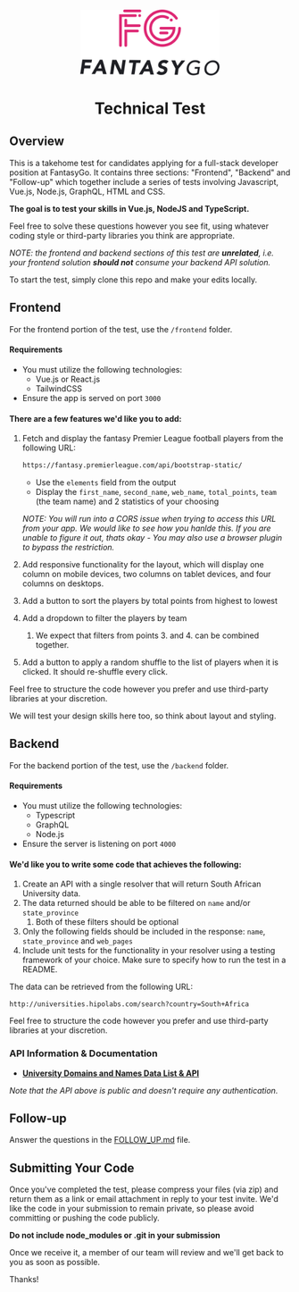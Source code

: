 <div align="center" style="margin-top: 20px">
  <p>
    <img src="assets/logo.svg" width="250" />
  </p>
</div>

<div align="center">

# Technical Test

</div>

## Overview

This is a takehome test for candidates applying for a full-stack developer
position at FantasyGo. It contains three sections: "Frontend", "Backend" and "Follow-up" which
together include a series of tests involving Javascript, Vue.js, Node.js, GraphQL, HTML and CSS.

**The goal is to test your skills in Vue.js, NodeJS and TypeScript.**

Feel free to solve these questions however you see fit, using whatever coding
style or third-party libraries you think are appropriate.

_NOTE: the frontend and backend sections of this test are **unrelated**, i.e. your frontend solution **should not** consume your backend API solution._

To start the test, simply clone this repo and make your edits locally.

## Frontend

For the frontend portion of the test, use the `/frontend` folder.

#### Requirements

- You must utilize the following technologies:
  - Vue.js or React.js
  - TailwindCSS
- Ensure the app is served on port `3000`

#### There are a few features we'd like you to add:

1. Fetch and display the fantasy Premier League football players from the following URL:

   ```sh
   https://fantasy.premierleague.com/api/bootstrap-static/
   ```

   - Use the `elements` field from the output
   - Display the `first_name`, `second_name`, `web_name`, `total_points`, `team` (the team name) and 2 statistics of your choosing

   _NOTE: You will run into a CORS issue when trying to access this URL from your app. We would like to see how you hanlde this. If you are unable to figure it out, thats okay - You may also use a browser plugin to bypass the restriction._

2. Add responsive functionality for the layout, which will display one column on mobile
   devices, two columns on tablet devices, and four columns on desktops.
3. Add a button to sort the players by total points from highest to lowest
4. Add a dropdown to filter the players by team
   1. We expect that filters from points 3. and 4. can be combined together.
5. Add a button to apply a random shuffle to the list of players when it is clicked. It should re-shuffle every click.

Feel free to structure the code however you prefer and use third-party libraries at your discretion.

We will test your design skills here too, so think about layout and styling.

## Backend

For the backend portion of the test, use the `/backend` folder.

#### Requirements

- You must utilize the following technologies:
  - Typescript
  - GraphQL
  - Node.js
- Ensure the server is listening on port `4000`

#### We'd like you to write some code that achieves the following:

1. Create an API with a single resolver that will return South African University data.
2. The data returned should be able to be filtered on `name` and/or `state_province`
   1. Both of these filters should be optional
3. Only the following fields should be included in the response: `name`, `state_province` and `web_pages`
4. Include unit tests for the functionality in your resolver using a testing framework of your choice. Make sure to specify how to run the test in a README.

The data can be retrieved from the following URL:

```
http://universities.hipolabs.com/search?country=South+Africa
```

Feel free to structure the code however you prefer and use third-party libraries at your discretion.

### API Information & Documentation

- **[University Domains and Names Data List & API](https://github.com/Hipo/university-domains-list)**

_Note that the API above is public and doesn't require any authentication._

## Follow-up

Answer the questions in the [FOLLOW_UP.md](./FOLLOW_UP.md) file.

## Submitting Your Code

Once you've completed the test, please compress your files (via zip) and
return them as a link or email attachment in reply to your test invite. We'd like the
code in your submission to remain private, so please avoid committing or pushing
the code publicly.

**Do not include node_modules or .git in your submission**

Once we receive it, a member of our team will review and we'll get back to you
as soon as possible.

Thanks!
